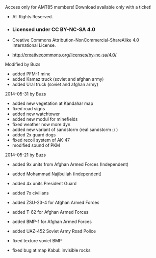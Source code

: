 ﻿
Access only for AMT85 members!
Download available only with a ticket!

- All Rights Reserved.

- <h3>Licensed under CC BY-NC-SA 4.0</h3>
- Creative Commons Attribution-NonCommercial-ShareAlike 4.0 International License.
- <http://creativecommons.org/licenses/by-nc-sa/4.0/>


Modified by Buzs

- added PFM-1 mine
- added Kamaz truck (soviet and afghan army)
- added Ural truck (soviet and afghan army)

2014-05-31 by Buzs
- added new vegetation at Kandahar map
- fixed road signs
- added new watchtower
- added new modul for minefields
- fixed weather now more dyn.
- added new variant of sandstorm (real sandstorm :) )
- added 2x guard dogs
- fixed recoil system of AK-47
- modified sound of PKM

2014-05-21 by Buzs
- added 9x units from Afghan Armed Forces (Independent)
- added Mohammad Najibullah (Independent)
- added 4x units President Guard
- added 7x civilians
- added ZSU-23-4 for Afghan Armed Forces
- added T-62 for Afghan Armed Forces
- added BMP-1 for Afghan Armed Forces
- added UAZ-452 Soviet Army Road Police

- fixed texture soviet BMP
- fixed bug at map Kabul: invisible rocks